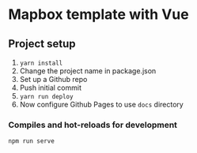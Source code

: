 # Mapbox template with Vue

## Project setup

1. `yarn install`
2. Change the project name in package.json
3. Set up a Github repo
4. Push initial commit
5. `yarn run deploy`
6. Now configure Github Pages to use `docs` directory

### Compiles and hot-reloads for development
```
npm run serve
```
